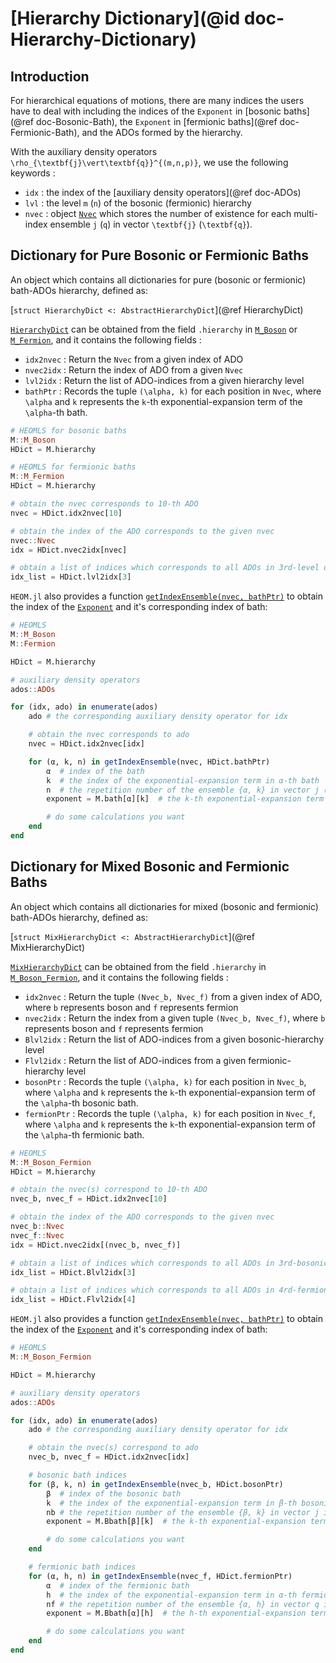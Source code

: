 # [Hierarchy Dictionary](@id doc-Hierarchy-Dictionary)
## Introduction
For hierarchical equations of motions, there are many indices the users have to deal with including the indices of the `Exponent` in [bosonic baths](@ref doc-Bosonic-Bath), the `Exponent` in [fermionic baths](@ref doc-Fermionic-Bath), and the ADOs formed by the hierarchy.

With the auxiliary density operators ``\rho_{\textbf{j}\vert\textbf{q}}^{(m,n,p)}``, we use the following keywords :
 - `idx` : the index of the [auxiliary density operators](@ref doc-ADOs)
 - `lvl` : the level ``m`` (``n``) of the bosonic (fermionic) hierarchy
 - `nvec` : object [`Nvec`](@ref) which stores the number of existence for each multi-index ensemble ``j`` (``q``) in vector ``\textbf{j}`` (``\textbf{q}``).

## Dictionary for Pure Bosonic or Fermionic Baths
An object which contains all dictionaries for pure (bosonic or fermionic) bath-ADOs hierarchy, defined as:

[`struct HierarchyDict <: AbstractHierarchyDict`](@ref HierarchyDict)

[`HierarchyDict`](@ref) can be obtained from the field `.hierarchy` in [`M_Boson`](@ref) or [`M_Fermion`](@ref), and it contains the following fields :
 - `idx2nvec` : Return the `Nvec` from a given index of ADO
 - `nvec2idx` : Return the index of ADO from a given `Nvec`
 - `lvl2idx` : Return the list of ADO-indices from a given hierarchy level
 - `bathPtr` : Records the tuple ``(\alpha, k)`` for each position in `Nvec`, where ``\alpha`` and ``k`` represents the ``k``-th exponential-expansion term of the ``\alpha``-th bath.

```julia
# HEOMLS for bosonic baths
M::M_Boson
HDict = M.hierarchy

# HEOMLS for fermionic baths
M::M_Fermion
HDict = M.hierarchy

# obtain the nvec corresponds to 10-th ADO
nvec = HDict.idx2nvec[10]

# obtain the index of the ADO corresponds to the given nvec
nvec::Nvec
idx = HDict.nvec2idx[nvec]

# obtain a list of indices which corresponds to all ADOs in 3rd-level of hierarchy
idx_list = HDict.lvl2idx[3] 
```

`HEOM.jl` also provides a function [`getIndexEnsemble(nvec, bathPtr)`](@ref) to obtain the index of the [`Exponent`](@ref) and it's corresponding index of bath:
```julia
# HEOMLS
M::M_Boson
M::Fermion

HDict = M.hierarchy

# auxiliary density operators
ados::ADOs

for (idx, ado) in enumerate(ados)
    ado # the corresponding auxiliary density operator for idx

    # obtain the nvec corresponds to ado
    nvec = HDict.idx2nvec[idx]

    for (α, k, n) in getIndexEnsemble(nvec, HDict.bathPtr)
        α  # index of the bath
        k  # the index of the exponential-expansion term in α-th bath
        n  # the repetition number of the ensemble {α, k} in vector j (or q) in ADOs
        exponent = M.bath[α][k]  # the k-th exponential-expansion term in α-th bath

        # do some calculations you want
    end
end
```

## Dictionary for Mixed Bosonic and Fermionic Baths
An object which contains all dictionaries for mixed (bosonic and fermionic) bath-ADOs hierarchy, defined as:

[`struct MixHierarchyDict <: AbstractHierarchyDict`](@ref MixHierarchyDict)

[`MixHierarchyDict`](@ref) can be obtained from the field `.hierarchy` in [`M_Boson_Fermion`](@ref), and it contains the following fields :
 - `idx2nvec` : Return the tuple `(Nvec_b, Nvec_f)` from a given index of ADO, where `b` represents boson and `f` represents fermion
 - `nvec2idx` : Return the index from a given tuple `(Nvec_b, Nvec_f)`, where `b` represents boson and `f` represents fermion
 - `Blvl2idx` : Return the list of ADO-indices from a given bosonic-hierarchy level
 - `Flvl2idx` : Return the list of ADO-indices from a given fermionic-hierarchy level
 - `bosonPtr` : Records the tuple ``(\alpha, k)`` for each position in `Nvec_b`, where ``\alpha`` and ``k`` represents the ``k``-th exponential-expansion term of the ``\alpha``-th bosonic bath.
 - `fermionPtr` : Records the tuple ``(\alpha, k)`` for each position in `Nvec_f`, where ``\alpha`` and ``k`` represents the ``k``-th exponential-expansion term of the ``\alpha``-th fermionic bath.

```julia
# HEOMLS 
M::M_Boson_Fermion
HDict = M.hierarchy

# obtain the nvec(s) correspond to 10-th ADO
nvec_b, nvec_f = HDict.idx2nvec[10]

# obtain the index of the ADO corresponds to the given nvec
nvec_b::Nvec
nvec_f::Nvec
idx = HDict.nvec2idx[(nvec_b, nvec_f)]

# obtain a list of indices which corresponds to all ADOs in 3rd-bosonic-level of hierarchy
idx_list = HDict.Blvl2idx[3] 

# obtain a list of indices which corresponds to all ADOs in 4rd-fermionic-level of hierarchy
idx_list = HDict.Flvl2idx[4] 
```

`HEOM.jl` also provides a function [`getIndexEnsemble(nvec, bathPtr)`](@ref) to obtain the index of the [`Exponent`](@ref) and it's corresponding index of bath:
```julia
# HEOMLS
M::M_Boson_Fermion

HDict = M.hierarchy

# auxiliary density operators
ados::ADOs

for (idx, ado) in enumerate(ados)
    ado # the corresponding auxiliary density operator for idx

    # obtain the nvec(s) correspond to ado
    nvec_b, nvec_f = HDict.idx2nvec[idx]

    # bosonic bath indices
    for (β, k, n) in getIndexEnsemble(nvec_b, HDict.bosonPtr)
        β  # index of the bosonic bath
        k  # the index of the exponential-expansion term in β-th bosonic bath
        nb # the repetition number of the ensemble {β, k} in vector j in ADOs
        exponent = M.Bbath[β][k]  # the k-th exponential-expansion term in β-th bosonic bath

        # do some calculations you want
    end

    # fermionic bath indices
    for (α, h, n) in getIndexEnsemble(nvec_f, HDict.fermionPtr)
        α  # index of the fermionic bath
        h  # the index of the exponential-expansion term in α-th fermionic bath
        nf # the repetition number of the ensemble {α, h} in vector q in ADOs
        exponent = M.Bbath[α][h]  # the h-th exponential-expansion term in α-th fermionic bath

        # do some calculations you want
    end
end
```